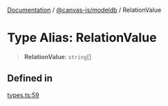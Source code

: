 [Documentation](../../../packages.md) / [@canvas-js/modeldb](../index.md) / RelationValue

# Type Alias: RelationValue

> **RelationValue**: `string`[]

## Defined in

[types.ts:59](https://github.com/canvasxyz/canvas/blob/62d177fb446565afa753f83091e84331fbd47245/packages/modeldb/src/types.ts#L59)
